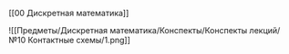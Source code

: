 [[00 Дискретная математика]]

![[Предметы/Дискретная математика/Конспекты/Конспекты лекций/№10 Контактные схемы/1.png]]